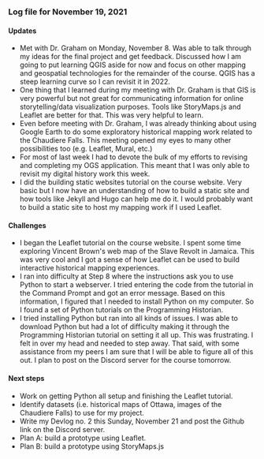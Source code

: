 ### Log file for November 19, 2021

#### Updates

* Met with Dr. Graham on Monday, November 8. Was able to talk through my ideas for the final project and get feedback. Discussed how I am going to put learning QGIS aside for now and focus on other mapping and geospatial technologies for the remainder of the course. QGIS has a steep learning curve so I can revisit it in 2022.
* One thing that I learned during my meeting with Dr. Graham is that GIS is very powerful but not great for communicating information for online storytelling/data visualization purposes. Tools like StoryMaps.js and Leaflet are better for that. This was very helpful to learn.
* Even before meeting with Dr. Graham, I was already thinking about using Google Earth to do some exploratory historical mapping work related to the Chaudiere Falls. This meeting opened my eyes to many other possibilities too (e.g. Leaflet, Mural, etc.)
* For most of last week I had to devote the bulk of my efforts to revising and completing my OGS application. This meant that I was only able to revisit my digital history work this week.
* I did the building static websites tutorial on the course website. Very basic but I now have an understanding of how to build a static site and how tools like Jekyll and Hugo can help me do it. I would probably want to build a static site to host my mapping work if I used Leaflet.

#### Challenges

* I began the Leaflet tutorial on the course website. I spent some time exploring Vincent Brown's web map of the Slave Revolt in Jamaica. This was very cool and I got a sense of how Leaflet can be used to build interactive historical mapping experiences.
* I ran into difficulty at Step 8 where the instructions ask you to use Python to start a webserver. I tried entering the code from the tutorial in the Command Prompt and got an error message. Based on this information, I figured that I needed to install Python on my computer. So I found a set of Python tutorials on the Programming Historian.
* I tried installing Python but ran into all kinds of issues. I was able to download Python but had a lot of difficulty making it through the Programming Historian tutorial on setting it all up. This was frustrating. I felt in over my head and needed to step away. That said, with some assistance from my peers I am sure that I will be able to figure all of this out. I plan to post on the Discord server for the course tomorrow.

#### Next steps

* Work on getting Python all setup and finishing the Leaflet tutorial.
* Identify datasets (i.e. historical maps of Ottawa, images of the Chaudiere Falls) to use for my project.
* Write my Devlog no. 2 this Sunday, November 21 and post the Github link on the Discord server.
* Plan A: build a prototype using Leaflet.
* Plan B: build a prototype using StoryMaps.js
